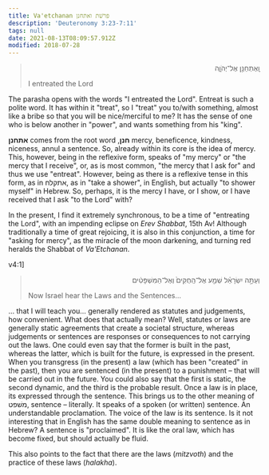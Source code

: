 ```yaml
---
title: Va'etchanan פרשׁת ואתחנן
description: 'Deuteronomy 3:23-7:11'
tags: null
date: 2021-08-13T08:09:57.912Z
modified: 2018-07-28
---
```


<blockquote>
<p dir='rtl'>
וָֽאֶתְחַנַּ֖ן אֶל־יְהֹוָ֑ה
</p>
  <p>
I entreated the Lord
  </p>
</blockquote>

The parasha opens with the words "I entreated the Lord". Entreat is such a polite word. It has within it "treat", so  I "treat" you to/with something, almost like a bribe so that you will be nice/merciful to me? It has the sense of one who is below another in "power", and wants something from his "king".

**אתחנן** comes from the root word ,**חנן** mercy, beneficence, kindness, niceness, annul a sentence.  So, already within its core is the idea of mercy. This, however, being in the reflexive form, speaks of "my mercy" or "the mercy that I receive", or, as is most common, "the mercy that I ask for" and thus we use "entreat". However, being as there is a reflexive tense in this form, as in אתקלח, as in "take a shower", in English, but actually "to shower myself" in Hebrew. So, perhaps, it is the mercy I have, or I show, or I have received that I ask "to the Lord" with?

In the present, I find it extremely synchronous, to be a time of "entreating the Lord", with an impending eclipse on _Erev Shabbat_, 15th Av! Although traditionally a time of great rejoicing, it is also in this conjunction, a time for "asking for mercy", as the miracle of the moon darkening, and turning red heralds the Shabbat of _Va'Etchanan_.

v4:1]

<blockquote>
<p dir='rtl'>
וְעַתָּ֣ה יִשְׂרָאֵ֗ל שְׁמַ֤ע אֶל־הַֽחֻקִּים֙ וְאֶל־הַמִּשְׁפָּטִ֔ים
</p>
  <p>
Now Israel hear the Laws and the Sentences...
  </p>
</blockquote>

… that I will teach you… generally rendered as statutes and judgements, how convenient. What does that actually mean? Well, statutes or laws are generally static agreements that create a societal structure, whereas judgements or sentences are responses or consequences to not carrying out the laws. One could even say that the former is built in the past, whereas the latter, which is built for the future, is expressed in the present. When you transgress (in the present) a law (which has been "created" in the past), then you are sentenced (in the present) to a punishment – that will be carried out in the future. You could also say that the first is static, the second dynamic, and the third is the probable result. Once a law is in place, its expressed through the sentence. This brings us to the other meaning of משׁפט, sentence – literally. It speaks of a spoken (or written) sentence. An understandable proclamation. The voice of the law is its sentence. Is it not interesting that in English has the same double meaning to sentence as in Hebrew? A sentence is "proclaimed". It is like the oral law, which has become fixed, but should actually be fluid.

This also points to the fact that there are the laws (_mitzvoth_) and the practice of these laws (_halakha_).
